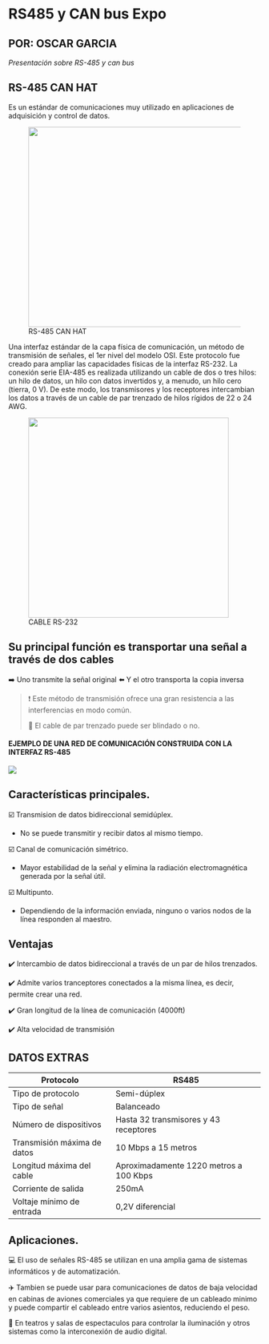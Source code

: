 # RS485 y CAN bus Expo
## POR: OSCAR GARCIA
*Presentación sobre RS-485 y can bus*

##  RS-485 CAN HAT
Es un estándar de comunicaciones muy utilizado en aplicaciones de adquisición y control de datos.

  <figure>
  <img src = "https://m.media-amazon.com/images/I/71bvQ4m6yDL._AC_SL1500_.jpg" width = 500 height = 400>
    <figcaption>RS-485 CAN HAT</figcaption>
    </figure>


Una interfaz estándar de la capa física de comunicación, un método de transmisión de señales, el 1er nivel del modelo OSI. Este protocolo fue creado para ampliar las capacidades físicas de la interfaz RS-232. La conexión serie EIA-485 es realizada utilizando un cable de dos o tres hilos: un hilo de datos, un hilo con datos invertidos y, a menudo, un hilo cero (tierra, 0 V). De este modo, los transmisores y los receptores intercambian los datos a través de un cable de par trenzado de hilos rígidos de 22 o 24 AWG.

  <figure>
<img src ="https://www.rhino.mx/wp-content/uploads/2018/03/CARS-1.png" width = 400 height= 400>
    <figcaption>CABLE RS-232</figcaption>
    </figure>

## Su principal función es transportar una señal a través de dos cables
 ➡️ Uno transmite la señal original
 ⬅️ Y el otro transporta la copia inversa
 > ❗ Este método de transmisión ofrece una gran resistencia a las interferencias en modo común.
 > 
 > 🦺 El cable de par trenzado puede ser blindado o no.
#### EJEMPLO DE UNA RED DE COMUNICACIÓN CONSTRUIDA CON LA INTERFAZ RS-485
![](https://www.eltima.com/images/upload/products/spm/articles/rs/wire.jpg)

## Características principales.
☑️ Transmision de datos bidireccional semidúplex.
 - No se puede transmitir y recibir datos al mismo tiempo.

☑️ Canal de comunicación simétrico.
 - Mayor estabilidad de la señal y elimina la radiación electromagnética generada por la señal útil.

☑️ Multipunto.
 - Dependiendo de la información enviada, ninguno o varios nodos de la línea responden al maestro.

## Ventajas
✔️ Intercambio de datos bidireccional a través de un par de hilos trenzados.

✔️ Admite varios tranceptores conectados a la misma línea, es decir, permite crear una red.

✔️ Gran longitud de la línea de comunicación (4000ft)

✔️ Alta velocidad de transmisión

## DATOS EXTRAS
| Protocolo | RS485 |
| --- | --- |
| Tipo de protocolo | Semi-dúplex |
| Tipo de señal | Balanceado |
| Número de dispositivos | Hasta 32 transmisores y 43 receptores |
| Transmisión máxima de datos | 10 Mbps a 15 metros |
| Longitud máxima del cable | Aproximadamente 1220 metros a 100 Kbps |
| Corriente de salida | 250mA |
| Voltaje mínimo de entrada | 0,2V diferencial |

## Aplicaciones.
💻 El uso de señales RS-485 se utilizan en una amplia gama de sistemas informáticos y de automatización.

✈️ Tambien se puede usar para comunicaciones de datos de baja velocidad en cabinas de aviones comerciales ya que requiere de un cableado minimo y puede compartir el cableado entre varios asientos, reduciendo el peso.

🎦 En teatros y salas de espectaculos para controlar la iluminación y otros sistemas como la interconexión de audio digital.



